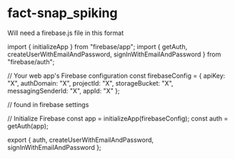# fact-snap_spiking


Will need a firebase.js file in this format



import { initializeApp } from "firebase/app";
import { getAuth, createUserWithEmailAndPassword, signInWithEmailAndPassword } from "firebase/auth";

// Your web app's Firebase configuration
const firebaseConfig = {
  apiKey: "X",
  authDomain: "X",
  projectId: "X",
  storageBucket: "X",
  messagingSenderId: "X",
  appId: "X"
};

// found in firebase settings
  

// Initialize Firebase
const app = initializeApp(firebaseConfig);
const auth = getAuth(app);

export { auth, createUserWithEmailAndPassword, signInWithEmailAndPassword };


